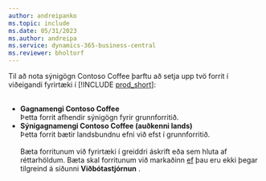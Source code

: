 ```yaml
---
author: andreipanko
ms.topic: include
ms.date: 05/31/2023
ms.author: andreipa
ms.service: dynamics-365-business-central
ms.reviewer: bholtorf
---
```


Til að nota sýnigögn Contoso Coffee þarftu að setja upp tvö forrit í viðeigandi fyrirtæki í [!INCLUDE [prod_short](../includes/prod_short.md)]:  <br><br>
- **Gagnamengi Contoso Coffee**  
    Þetta forrit afhendir sýnigögn fyrir grunnforritið.  
- **Sýnigagnamengi Contoso Coffee (auðkenni lands)**  
    Þetta forrit bætir landsbundnu efni við efst í grunnforritið.
<br><br>
Bæta forritunum við fyrirtæki í greiddri áskrift eða sem hluta af réttarhöldum. Bæta skal forritunum við markaðinn [ef](../ui-extensions-install-uninstall.md#install) þau eru ekki þegar tilgreind á síðunni **Viðbótastjórnun** .
